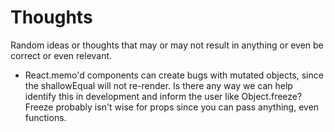 # Thoughts

Random ideas or thoughts that may or may not result in anything or even be correct or even relevant.

- React.memo'd components can create bugs with mutated objects, since the shallowEqual will not re-render. Is there any way we can help identify this in development and inform the user like Object.freeze? Freeze probably isn't wise for props since you can pass anything, even functions.
